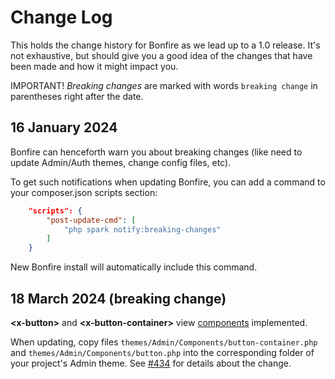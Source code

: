 # Change Log

This holds the change history for Bonfire as we lead up to a 1.0 release. It's not exhaustive, but should give you a good idea of the changes that have been made and how it might impact you.

IMPORTANT! *Breaking changes* are marked with words `breaking change` in parentheses right after the date.

## 16 January 2024

Bonfire can henceforth warn you about breaking changes (like need to update Admin/Auth themes, change config files, etc).

To get such notifications when updating Bonfire, you can add a command to your
composer.json scripts section:

```json
    "scripts": {
        "post-update-cmd": [
            "php spark notify:breaking-changes"
        ]
    }
```

New Bonfire install will automatically include this command.

## 18 March 2024 (breaking change)

**<x-button\>** and **<x-button-container\>** view [components](https://github.com/lonnieezell/Bonfire2/blob/develop/docs/building_admin_modules/view_components.md) implemented.

When updating, copy files `themes/Admin/Components/button-container.php` and `themes/Admin/Components/button.php` into the corresponding folder of your project's Admin theme. See [#434](https://github.com/lonnieezell/Bonfire2/pull/434) for details about the change.
